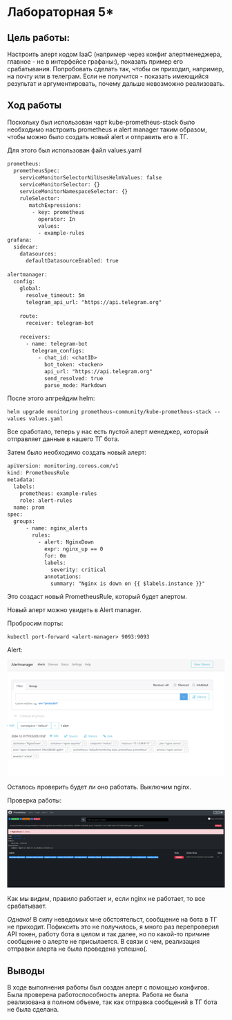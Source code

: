 # Лабораторная 5*


## Цель работы:
Настроить алерт кодом IaaC (например через конфиг алертменеджера, главное - не в интерфейсе графаны:), показать пример его срабатывания. Попробовать сделать так, чтобы он приходил, например, на почту или в телеграм. Если не получится - показать имеющийся результат и аргументировать, почему дальше невозможно реализовать.

## Ход работы

Поскольку был использован чарт kube-prometheus-stack было необходимо настроить prometheus и alert manager таким образом, чтобы можно было создать новый alert и отправить его в ТГ.

Для этого был использован файл values.yaml

```
prometheus:
  prometheusSpec:
    serviceMonitorSelectorNilUsesHelmValues: false
    serviceMonitorSelector: {}
    serviceMonitorNamespaceSelector: {}
    ruleSelector:
       matchExpressions:
        - key: prometheus
          operator: In
          values:
          - example-rules
grafana:
  sidecar:
    datasources:
      defaultDatasourceEnabled: true

alertmanager:
  config:
    global:
      resolve_timeout: 5m
      telegram_api_url: "https://api.telegram.org"

    route:
      receiver: telegram-bot

    receivers:
      - name: telegram-bot
        telegram_configs:
          - chat_id: <chatID>
            bot_token: <tocken>
            api_url: "https://api.telegram.org"
            send_resolved: true
            parse_mode: Markdown
```

После этого апгрейдим helm:

```
helm upgrade monitoring prometheus-community/kube-prometheus-stack --values values.yaml
```
Все сработало, теперь у нас есть пустой алерт менеджер, который отправляет данные в нашего ТГ бота.

Затем было необходимо создать новый алерт:

```
apiVersion: monitoring.coreos.com/v1
kind: PrometheusRule
metadata:
  labels:
    prometheus: example-rules
    role: alert-rules
  name: prom
spec:
  groups:
      - name: nginx_alerts
        rules:
          - alert: NginxDown
            expr: nginx_up == 0
            for: 0m
            labels:
              severity: critical
            annotations:
              summary: "Nginx is down on {{ $labels.instance }}"
```

Это создаст новый PrometheusRule, который будет алертом. 

Новый алерт можно увидеть в Alert manager.

Пробросим порты:

```
kubectl port-forward <alert-manager> 9093:9093
```

Alert:

![alert](./images/alert-manager.png)

Осталось проверить будет ли оно работать. Выключим nginx.

Проверка работы:

![firing](./images/alert-firing.png)

Как мы видим, правило работает и, если nginx не работает, то все срабатывает.

*Однако!*
В силу неведомых мне обстоятельст, сообщение на бота в ТГ не приходит. Пофиксить это не получилось, я много раз перепроверил API токен, работу бота в целом и так далее, но по какой-то причине сообщение о алерте не присылается. В связи с чем, реализация отправки алерта не была проведена успешно(.

## Выводы

В ходе выполнения работы был создан алерт с помощью конфигов. Была проверена работоспособность алерта. Работа не была реализована в полном объеме, так как отправка сообщений в ТГ бота не была сделана.


